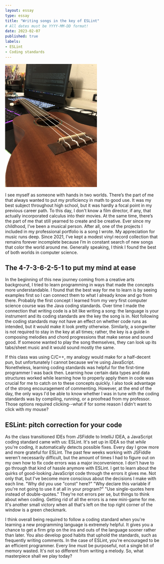```yaml
---
layout: essay
type: essay
title: "Writing songs in the key of ESLint"
# All dates must be YYYY-MM-DD format!
date: 2023-02-07
published: true
labels:
- ESLint
- Coding standards
---
```


<img width="300px" class="rounded float-start pe-4" src="../img/IMG_4043.jpg">

I see myself as someone with hands in two worlds. There’s the part of me that always wanted to put my proficiency in math to good use. It was my best subject throughout high school, but it was hardly a focal point in my previous career path. To this day, I don't know a film director, if any, that actually incorporated calculus into their movies. At the same time, there’s the part of me that still yearned to create and be creative. Ever since my childhood, I’ve been a musical person. After all, one of the projects I included in my professional portfolio is a song I wrote. My appreciation for music runs deep. Since 2021, I’ve kept a modest vinyl record collection that remains forever incomplete because I’m in constant search of new songs that color the world around me. Generally speaking, I think I found the best of both worlds in computer science.

## The 4-7-3-6-2-5-1 to put my mind at ease

In the beginning of this new journey coming from a creative arts background, I tried to learn programming in ways that made the concepts more understandable. I found that the best way for me to learn is by seeing examples first so I can connect them to what I already know and go from there. Probably the first concept I learned from my very first computer science course was the Java coding standards. Over time I made the connection that writing code is a bit like writing a song: the language is your instrument and its coding standards are the key the song is in. Not following the coding standards may not have an effect on whether code runs as intended, but it would make it look pretty otherwise. Similarly, a songwriter is not required to stay in the key at all times; rather, the key is a guide in composing melodies and chord progressions that make sense and sound good. If someone wanted to play the song themselves, they can look up its tabs/sheet music and it would sound mostly the same.

If this class was using C/C++, my analogy would make for a half-decent pun, but unfortunately I cannot because we're using JavaScript. Nonetheless, learning coding standards was helpful for the first-time programmer I was back then. Learning how certain data types and data structures worked while learning how to properly apply them in code was crucial for me to catch on to these concepts quickly. I also took advantage of the strong encouragement of commenting. However, at the end of the day, the only ways I'd be able to know whether I was in tune with the coding standards was by compiling, running, or a proofread from my professor. Those options required clicking--what if for some reason I didn't want to click with my mouse?

## ESLint: pitch correction for your code

As the class transitioned IDEs from JSFiddle to IntelliJ IDEA, a JavaScript coding standard came with us: ESLint. It's set up in IDEA so that *while* you're coding, it automatically detects possible fixes. Every day I grow more and more grateful for ESLint. The past few weeks working with JSFiddle weren't necessarily difficult, but the amount of times I had to figure out on my own how to fix code errors was a major inconvenience. I don't have to go through that kind of hassle anymore with ESLint. I get to learn about the quirks of good-looking JavaScript code through the errors it gives me. Not only that, but I've become more conscious about the decisions I make with each line. "Why did you use "const" here?" "Why declare this variable if you're not going to use it at all in your program?" "Use single-quotes here instead of double-quotes." They're not errors per se, but things to think about when coding. Getting rid of all the errors is a new mini-game for me. It's another small victory when all that's left on the top right corner of the window is a green checkmark. 

I think overall being required to follow a coding standard when you're learning a new programming language is extremely helpful. It gives you a chance to get a firm grip on the ins and outs of the language sooner rather than later. You also develop good habits that uphold the standards, such as frequently writing comments. In the case of ESLint, you're encouraged to be an efficient programmer. Every line must be purposeful, not a single bit of memory wasted. It's not so different from writing a melody. So, what masterpiece shall we play today?